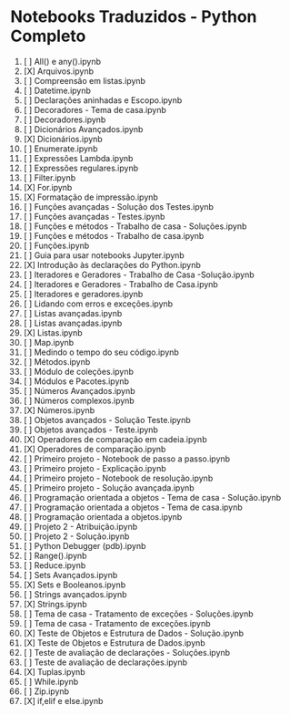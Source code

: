 # Notebooks Traduzidos - Python Completo

1. [ ] All() e any().ipynb
2. [X] Arquivos.ipynb
3. [ ] Compreensão em listas.ipynb
4. [ ] Datetime.ipynb
5. [ ] Declarações aninhadas e Escopo.ipynb
6. [ ] Decoradores - Tema de casa.ipynb
7. [ ] Decoradores.ipynb
8. [ ] Dicionários Avançados.ipynb
9. [X] Dicionários.ipynb
10. [ ] Enumerate.ipynb
11. [ ] Expressões Lambda.ipynb
12. [ ] Expressões regulares.ipynb
13. [ ] Filter.ipynb
14. [X] For.ipynb
15. [X] Formatação de impressão.ipynb
16. [ ] Funções avançadas - Solução dos Testes.ipynb
17. [ ] Funções avançadas - Testes.ipynb
18. [ ] Funções e métodos - Trabalho de casa - Soluções.ipynb
19. [ ] Funções e métodos - Trabalho de casa.ipynb
20. [ ] Funções.ipynb
21. [ ] Guia para usar notebooks Jupyter.ipynb
22. [X] Introdução às declarações do Python.ipynb
23. [ ] Iteradores e Geradores - Trabalho de Casa -Solução.ipynb
24. [ ] Iteradores e Geradores - Trabalho de Casa.ipynb
25. [ ] Iteradores e geradores.ipynb
26. [ ] Lidando com erros e exceções.ipynb
27. [ ] Listas avançadas.ipynb
28. [ ] Listas avançadas.ipynb
29. [X] Listas.ipynb
30. [ ] Map.ipynb
31. [ ] Medindo o tempo do seu código.ipynb
32. [ ] Métodos.ipynb
33. [ ] Módulo de coleções.ipynb
34. [ ] Módulos e Pacotes.ipynb
35. [ ] Números Avançados.ipynb
36. [ ] Números complexos.ipynb
37. [X] Números.ipynb
38. [ ] Objetos avançados - Solução Teste.ipynb
39. [ ] Objetos avançados - Teste.ipynb
40. [X] Operadores de comparação em cadeia.ipynb
41. [X] Operadores de comparação.ipynb
42. [ ] Primeiro projeto - Notebook de passo a passo.ipynb
43. [ ] Primeiro projeto - Explicação.ipynb
44. [ ] Primeiro projeto - Notebook de resolução.ipynb
45. [ ] Primeiro projeto - Solução avançada.ipynb
46. [ ] Programação orientada a objetos - Tema de casa - Solução.ipynb
47. [ ] Programação orientada a objetos - Tema de casa.ipynb
48. [ ] Programação orientada a objetos.ipynb
49. [ ] Projeto 2 - Atribuição.ipynb
50. [ ] Projeto 2 - Solução.ipynb
51. [ ] Python Debugger (pdb).ipynb
52. [ ] Range().ipynb
53. [ ] Reduce.ipynb
54. [ ] Sets Avançados.ipynb
55. [X] Sets e Booleanos.ipynb
56. [ ] Strings avançados.ipynb
57. [X] Strings.ipynb
58. [ ] Tema de casa - Tratamento de exceções - Soluções.ipynb
59. [ ] Tema de casa - Tratamento de exceções.ipynb
60. [X] Teste de Objetos e Estrutura de Dados - Solução.ipynb
61. [X] Teste de Objetos e Estrutura de Dados.ipynb
62. [ ] Teste de avaliação de declarações - Soluções.ipynb
63. [ ] Teste de avaliação de declarações.ipynb
64. [X] Tuplas.ipynb
65. [ ] While.ipynb
66. [ ] Zip.ipynb
67. [X] if,elif e else.ipynb